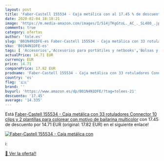 ```yaml
---
layout: post
title: 'Faber-Castell 155534 - Caja metálica con al 17.45 % de descuento'
date: 2020-02-04 18:18:21
image: 'https://m.media-amazon.com/images/I/514jTKgGtoL._AC_._SL400_.jpg'
comments: true
category: ofertas
author: 'tole.es'
slug: 'B01N4N1DFE-es Faber-Castell 155534 - Caja metálica con 33 rotuladores...'
sku: 'B01N4N1DFE-es'
tags: [ 'Accesorios','Accesorios para portátiles y netbooks','Bolsas y fundas para portátiles y netbooks','Bolígrafos, lápices y útiles de escritura','Equipaje','Informática','Mochilas','Mochilas para portátiles y netbooks','Mochilas tipo casual','Oficina y papelería','Rotuladores permanentes','Rotuladores y subrayadores','colorear','faber-castell','rotuladores', ]
actualPrice: 14.71 EUR
currency: EUR
price: 14.71
comparePrice: 17.82 EUR
prodname: 'Faber-Castell 155534 - Caja metálica con 33 rotuladores Connector  10 clips y 2 plantillas para colorear con motivo de bailarina  multicolor'
country: 'es'
flag: '🇪🇸'
brand: ''
buyurl: 'https://www.amazon.es/dp/B01N4N1DFE/?tag=tolees-21'
descuento: '17.45'
average: '14.335'
---
```


Está [Faber-Castell 155534 - Caja metálica con 33 rotuladores Connector  10 clips y 2 plantillas para colorear con motivo de bailarina  multicolor](https://www.amazon.es/dp/B01N4N1DFE/?tag=tolees-21) con 17.45 de descuento por 14.71 EUR (original: 17.82 EUR) en el siguiente enlace!

[![Faber-Castell 155534 - Caja metálica con](https://m.media-amazon.com/images/I/514jTKgGtoL._AC_._SL400_.jpg)](https://www.amazon.es/dp/B01N4N1DFE/?tag=tolees-21)

ℹ️:


[🛒 Ver la oferta!!](https://www.amazon.es/dp/B01N4N1DFE/?tag=tolees-21)
